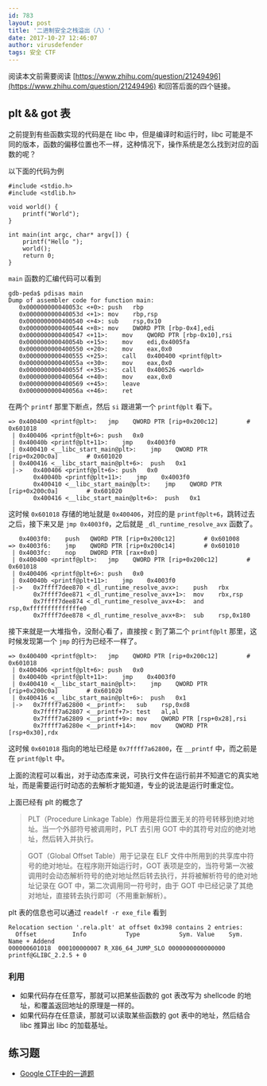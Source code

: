 ```yaml
---
id: 783
layout: post
title: '二进制安全之栈溢出（八）'
date: 2017-10-27 12:46:07
author: virusdefender
tags: 安全 CTF
---
```


阅读本文前需要阅读 [https://www.zhihu.com/question/21249496](https://www.zhihu.com/question/21249496) 和回答后面的四个链接。

## plt && got 表

之前提到有些函数实现的代码是在 libc 中，但是编译时和运行时，libc 可能是不同的版本，函数的偏移位置也不一样，这种情况下，操作系统是怎么找到对应的函数的呢？

以下面的代码为例

```clike
#include <stdio.h>
#include <stdlib.h>

void world() {
    printf("World");
}

int main(int argc, char* argv[]) {
    printf("Hello ");
    world();
    return 0;
}
```

`main` 函数的汇编代码可以看到 

```
gdb-peda$ pdisas main
Dump of assembler code for function main:
   0x000000000040053c <+0>:	push   rbp
   0x000000000040053d <+1>:	mov    rbp,rsp
   0x0000000000400540 <+4>:	sub    rsp,0x10
   0x0000000000400544 <+8>:	mov    DWORD PTR [rbp-0x4],edi
   0x0000000000400547 <+11>:	mov    QWORD PTR [rbp-0x10],rsi
   0x000000000040054b <+15>:	mov    edi,0x4005fa
   0x0000000000400550 <+20>:	mov    eax,0x0
   0x0000000000400555 <+25>:	call   0x400400 <printf@plt>
   0x000000000040055a <+30>:	mov    eax,0x0
   0x000000000040055f <+35>:	call   0x400526 <world>
   0x0000000000400564 <+40>:	mov    eax,0x0
   0x0000000000400569 <+45>:	leave
   0x000000000040056a <+46>:	ret
```

在两个 `printf` 那里下断点，然后 `si` 跟进第一个 `printf@plt` 看下。

```
=> 0x400400 <printf@plt>:	jmp    QWORD PTR [rip+0x200c12]        # 0x601018
 | 0x400406 <printf@plt+6>:	push   0x0
 | 0x40040b <printf@plt+11>:	jmp    0x4003f0
 | 0x400410 <__libc_start_main@plt>:	jmp    QWORD PTR [rip+0x200c0a]        # 0x601020
 | 0x400416 <__libc_start_main@plt+6>:	push   0x1
 |->   0x400406 <printf@plt+6>:	push   0x0
       0x40040b <printf@plt+11>:	jmp    0x4003f0
       0x400410 <__libc_start_main@plt>:	jmp    QWORD PTR [rip+0x200c0a]        # 0x601020
       0x400416 <__libc_start_main@plt+6>:	push   0x1
```

这时候 `0x601018` 存储的地址就是 `0x400406`，对应的是 `printf@plt+6`，跳转过去之后，接下来又是 `jmp 0x4003f0`，之后就是 `_dl_runtime_resolve_avx` 函数了。

```
   0x4003f0:	push   QWORD PTR [rip+0x200c12]        # 0x601008
=> 0x4003f6:	jmp    QWORD PTR [rip+0x200c14]        # 0x601010
 | 0x4003fc:	nop    DWORD PTR [rax+0x0]
 | 0x400400 <printf@plt>:	jmp    QWORD PTR [rip+0x200c12]        # 0x601018
 | 0x400406 <printf@plt+6>:	push   0x0
 | 0x40040b <printf@plt+11>:	jmp    0x4003f0
 |->   0x7ffff7dee870 <_dl_runtime_resolve_avx>:	push   rbx
       0x7ffff7dee871 <_dl_runtime_resolve_avx+1>:	mov    rbx,rsp
       0x7ffff7dee874 <_dl_runtime_resolve_avx+4>:	and    rsp,0xffffffffffffffe0
       0x7ffff7dee878 <_dl_runtime_resolve_avx+8>:	sub    rsp,0x180
```

接下来就是一大堆指令，没耐心看了，直接按 `c` 到了第二个 `printf@plt` 那里，这时候发现第一个 `jmp` 的行为已经不一样了。

```
=> 0x400400 <printf@plt>:	jmp    QWORD PTR [rip+0x200c12]        # 0x601018
 | 0x400406 <printf@plt+6>:	push   0x0
 | 0x40040b <printf@plt+11>:	jmp    0x4003f0
 | 0x400410 <__libc_start_main@plt>:	jmp    QWORD PTR [rip+0x200c0a]        # 0x601020
 | 0x400416 <__libc_start_main@plt+6>:	push   0x1
 |->   0x7ffff7a62800 <__printf>:	sub    rsp,0xd8
       0x7ffff7a62807 <__printf+7>:	test   al,al
       0x7ffff7a62809 <__printf+9>:	mov    QWORD PTR [rsp+0x28],rsi
       0x7ffff7a6280e <__printf+14>:	mov    QWORD PTR [rsp+0x30],rdx
```

这时候 `0x601018` 指向的地址已经是 `0x7ffff7a62800`，在 `__printf` 中，而之前是在 `printf@plt` 中。

上面的流程可以看出，对于动态库来说，可执行文件在运行前并不知道它的真实地址，而是需要运行时动态的去解析才能知道，专业的说法是运行时重定位。

上面已经有 plt 的概念了

> PLT（Procedure Linkage Table）作用是将位置无关的符号转移到绝对地址。当一个外部符号被调用时，PLT 去引用 GOT 中的其符号对应的绝对地址，然后转入并执行。

> GOT（Global Offset Table）用于记录在 ELF 文件中所用到的共享库中符号的绝对地址。在程序刚开始运行时，GOT 表项是空的，当符号第一次被调用时会动态解析符号的绝对地址然后转去执行，并将被解析符号的绝对地址记录在 GOT 中，第二次调用同一符号时，由于 GOT 中已经记录了其绝对地址，直接转去执行即可（不用重新解析）。

plt 表的信息也可以通过 `readelf -r exe_file` 看到

```
Relocation section '.rela.plt' at offset 0x398 contains 2 entries:
  Offset          Info           Type           Sym. Value    Sym. Name + Addend
000000601018  000100000007 R_X86_64_JUMP_SLO 0000000000000000 printf@GLIBC_2.2.5 + 0
```

### 利用

 - 如果代码存在任意写，那就可以把某些函数的 got 表改写为 shellcode 的地址，和覆盖返回地址的原理是一样的。
 - 如果代码存在任意读，那就可以读取某些函数的 got 表中的地址，然后结合 libc 推算出 libc 的加载基址。
 
 ## 练习题
 
  - [Google CTF中的一道题](https://github.com/BOAKGP/CTF-Writeups/tree/master/Google%20CTF%202018%20Quals%20Beginners%20Quest/Fridge%20todo%20list)

